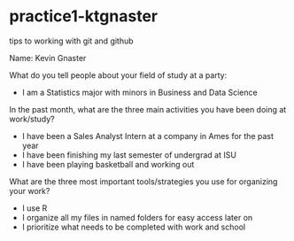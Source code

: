 # practice1-ktgnaster
tips to working with git and github

Name: Kevin Gnaster

What do you tell people about your field of study at a party:
- I am a Statistics major with minors in Business and Data Science

In the past month, what are the three main activities you have been doing at work/study?
- I have been a Sales Analyst Intern at a company in Ames for the past year
- I have been finishing my last semester of undergrad at ISU 
- I have been playing basketball and working out

What are the three most important tools/strategies you use for organizing your work?
- I use R
- I organize all my files in named folders for easy access later on
- I prioritize what needs to be completed with work and school
